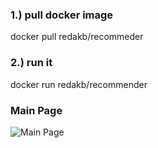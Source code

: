 ### 1.) pull docker image
docker pull redakb/recommeder

### 2.) run it

docker run redakb/recommender


### Main Page

![Main Page](https://i.ibb.co/M6NxRCz/Screenshot-2024-03-07-at-1-38-53-AM.png)

